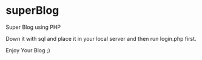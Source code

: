 # superBlog
Super Blog using PHP

Down it with sql and place it in your local server and then run login.php first.

Enjoy Your Blog ;)
